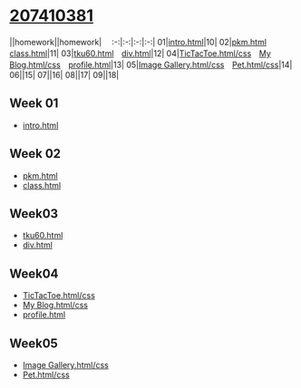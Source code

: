 # [207410381](https://snow1413.github.io/207410381/)
||homework||homework|　
:-:|:-:|:-:|:-:|
01|[intro.html](https://snow1413.github.io/207410381/Week-01/intro.html)|10|
02|[pkm.html](https://snow1413.github.io/207410381/Week-02/pkm.html)　[class.html](https://snow1413.github.io/207410381/Week-02/class.html)|11|
03|[tku60.html](https://snow1413.github.io/207410381/Week-03/tku60.html)　[div.html](https://snow1413.github.io/207410381/Week-03/div.html)|12|
04|[TicTacToe.html/css](https://snow1413.github.io/207410381/Week-04/ttt.html)　[My Blog.html/css](https://snow1413.github.io/207410381/Week-04/blog.html)　[profile.html](https://snow1413.github.io/207410381/Week-04/profile.html)|13|
05|[Image Gallery.html/css](https://snow1413.github.io/207410381/Week-05/ImageGallery/imagegallery.html)　[Pet.html/css](https://snow1413.github.io/207410381/Week-05/Pet/pet.html)|14|
06||15|
07||16|
08||17|
09||18|

## Week 01
* [intro.html](https://snow1413.github.io/207410381/Week-01/intro.html)

## Week 02
* [pkm.html](https://snow1413.github.io/207410381/Week-02/pkm.html)
* [class.html](https://snow1413.github.io/207410381/Week-02/class.html)

## Week03
* [tku60.html](https://snow1413.github.io/207410381/Week-03/tku60.html)
* [div.html](https://snow1413.github.io/207410381/Week-03/div.html)

## Week04
* [TicTacToe.html/css](https://snow1413.github.io/207410381/Week-04/ttt.html)
* [My Blog.html/css](https://snow1413.github.io/207410381/Week-04/blog.html)
* [profile.html](https://snow1413.github.io/207410381/Week-04/profile.html)
## Week05
* [Image Gallery.html/css](https://snow1413.github.io/207410381/Week-05/ImageGallery/imagegallery.html)
* [Pet.html/css](https://snow1413.github.io/207410381/Week-05/Pet/pet.html)
<!--stackedit_data:
eyJoaXN0b3J5IjpbMTY3NTg1NzcyMSwyMTk0MDc2MTEsMTYyMz
I1MjU0NiwtMjAyODY0NTY5NiwzNjk4NzExODIsLTEyNzY1NDk1
OTYsMTkwNDY2NTI3NSwyMDQ1Njc5OTEzLDE5MDQ2NjUyNzVdfQ
==
-->